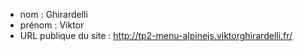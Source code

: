 - nom : Ghirardelli
- prénom : Viktor
- URL publique du site : http://tp2-menu-alpinejs.viktorghirardelli.fr/
